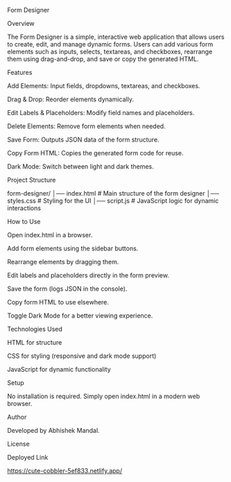 Form Designer

Overview

The Form Designer is a simple, interactive web application that allows users to create, edit, and manage dynamic forms. Users can add various form elements such as inputs, selects, textareas, and checkboxes, rearrange them using drag-and-drop, and save or copy the generated HTML.

Features

Add Elements: Input fields, dropdowns, textareas, and checkboxes.

Drag & Drop: Reorder elements dynamically.

Edit Labels & Placeholders: Modify field names and placeholders.

Delete Elements: Remove form elements when needed.

Save Form: Outputs JSON data of the form structure.

Copy Form HTML: Copies the generated form code for reuse.

Dark Mode: Switch between light and dark themes.

Project Structure

form-designer/
│── index.html    # Main structure of the form designer
│── styles.css    # Styling for the UI
│── script.js     # JavaScript logic for dynamic interactions

How to Use

Open index.html in a browser.

Add form elements using the sidebar buttons.

Rearrange elements by dragging them.

Edit labels and placeholders directly in the form preview.

Save the form (logs JSON in the console).

Copy form HTML to use elsewhere.

Toggle Dark Mode for a better viewing experience.

Technologies Used

HTML for structure

CSS for styling (responsive and dark mode support)

JavaScript for dynamic functionality

Setup

No installation is required. Simply open index.html in a modern web browser.

Author

Developed by Abhishek Mandal.

License

Deployed Link

https://cute-cobbler-5ef833.netlify.app/

